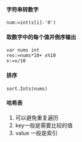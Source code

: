 
#### 字符串转数字
	num:=int(s[i]-'0')

#### 取数字中的每个值并倒序输出
	var nums int
	res:=nums*10+ x%10
	x:=x/10

#### 排序
	sort.Ints(nums)

#### 哈希表
1. 可以避免重复遍历
2. key一般是需要比较的值
3. value 一般是索引